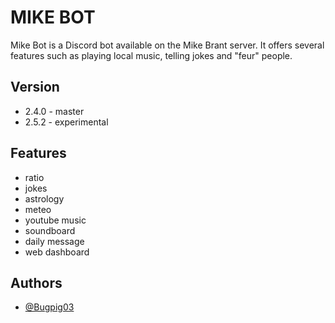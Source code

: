 
# MIKE BOT

Mike Bot is a Discord bot available on the Mike Brant server. It offers several features such as playing local music, telling jokes and "feur" people.




## Version
- 2.4.0 - master
- 2.5.2 - experimental

## Features

- ratio
- jokes
- astrology 
- meteo
- youtube music
- soundboard
- daily message
- web dashboard


## Authors

- [@Bugpig03](https://www.github.com/Bugpig03)

